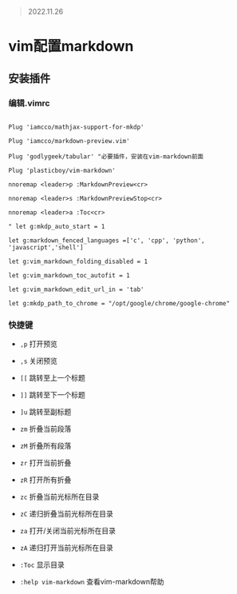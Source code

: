 > 2022.11.26

# vim配置markdown

  

## 安装插件

  

### 编辑.vimrc

```shell

Plug 'iamcco/mathjax-support-for-mkdp'

Plug 'iamcco/markdown-preview.vim'

Plug 'godlygeek/tabular' "必要插件，安装在vim-markdown前面

Plug 'plasticboy/vim-markdown'

nnoremap <leader>p :MarkdownPreview<cr>

nnoremap <leader>s :MarkdownPreviewStop<cr>

nnoremap <leader>a :Toc<cr>

" let g:mkdp_auto_start = 1

let g:markdown_fenced_languages =['c', 'cpp', 'python', 'javascript','shell']

let g:vim_markdown_folding_disabled = 1

let g:vim_markdown_toc_autofit = 1

let g:vim_markdown_edit_url_in = 'tab'

let g:mkdp_path_to_chrome = "/opt/google/chrome/google-chrome"

```

  

### 快捷键

  

- `,p` 打开预览

- `,s` 关闭预览

- `[[` 跳转至上一个标题

- `]]` 跳转至下一个标题

- `]u` 跳转至副标题

- `zm` 折叠当前段落

- `zM` 折叠所有段落

- `zr` 打开当前折叠

- `zR` 打开所有折叠

- `zc` 折叠当前光标所在目录

- `zC` 递归折叠当前光标所在目录

- `za` 打开/关闭当前光标所在目录

- `zA` 递归打开当前光标所在目录

- `:Toc` 显示目录

- `:help vim-markdown` 查看vim-markdown帮助
<!--stackedit_data:
eyJoaXN0b3J5IjpbMTgwMjA4MjcxNF19
-->